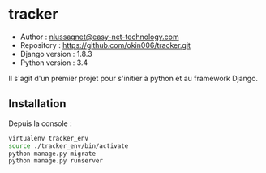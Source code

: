 # tracker

* Author : <nlussagnet@easy-net-technology.com>
* Repository : https://github.com/okin006/tracker.git
* Django version : 1.8.3
* Python version : 3.4

Il s'agit d'un premier projet pour s'initier à python et au framework Django.

## Installation

Depuis la console :
```sh
virtualenv tracker_env
source ./tracker_env/bin/activate
python manage.py migrate
python manage.py runserver
```
